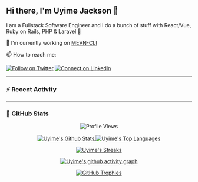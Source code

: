 ## Hi there, I'm Uyime Jackson 👋

I am a Fullstack Software Engineer and I do a bunch of stuff with React/Vue, Ruby on Rails, PHP & Laravel :raised_hands: 

🔭 I’m currently working on [MEVN-CLI](https://github.com/madlabsinc/mevn-cli)

📫 How to reach me:

[![Follow on Twitter](https://img.shields.io/badge/--twitter?label=Twitter&logo=Twitter&style=social)](https://twitter.com/ogajackson) [![Connect on LinkedIn](https://img.shields.io/badge/--linkedin?label=LinkedIn&logo=LinkedIn&style=social)](https://www.linkedin.com/in/ujackson)

---

### :zap: Recent Activity

<!--START_SECTION:activity-->
<!--END_SECTION:activity-->

---

### 🚀 GitHub Stats

<p align="center">
  <img src="https://komarev.com/ghpvc/?username=ujackson&color=green" alt="Profile Views" />
</p>

<p align="center">
  <a href="https://uyimejackson.com" target="_blank">
  <img align="center" src="https://github-readme-stats-sepia-gamma-72.vercel.app/api?username=ujackson&show_icons=true&count_private=true&include_all_commits=true&show=reviews,discussions_started,discussions_answered,prs_merged,prs_merged_percentage&bg_color=30,65c7f7,0052d4&title_color=fff&text_color=fff" alt="Uyime's Github Stats" />
</a>
<a href="https://uyimejackson.com" target="_blank">
  <img align="center" src="https://github-readme-stats-sepia-gamma-72.vercel.app/api/top-langs/?username=ujackson&langs_count=8&layout=donut" alt="Uyime's Top Languages" />
</a>
</p>
<p align="center">
  <a href="https://uyimejackson.com" target="_blank">
    <img align="center" src="https://streak-stats.demolab.com/?user=ujackson&theme=algolia" alt="Uyime's Streaks" />
</a>
</p>
<p align="center">
  <a href="https://uyimejackson.com" target="_blank">
  <img align="center" src="https://github-readme-activity-graph.vercel.app/graph?username=ujackson&theme=minimal&bg_color=f8fafc" alt="Uyime's github activity graph" />
</a>
</p>
<p align="center">
  <a href="https://uyimejackson.com" target="_blank">
  <img align="center" src="https://github-profile-trophy.vercel.app/?username=ujackson&theme=flat&column=5&margin-w=15&margin-h=15" alt="GitHub Trophies" />
</a>
</p>








